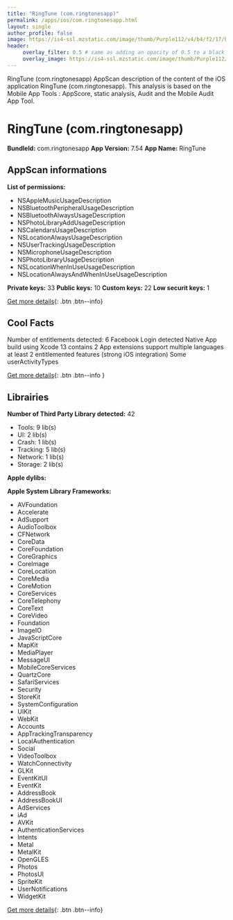 ```yaml
---
title: "RingTune (com.ringtonesapp)"
permalink: /apps/ios/com.ringtonesapp.html
layout: single
author_profile: false
image: https://is4-ssl.mzstatic.com/image/thumb/Purple112/v4/b4/f2/17/b4f2175b-e227-d254-fa05-340313a49ab2/AppIcon_Default-1x_U007emarketing-0-7-0-85-220.png/512x512bb.jpg
header: 
     overlay_filter: 0.5 # same as adding an opacity of 0.5 to a black background
     overlay_image: https://is4-ssl.mzstatic.com/image/thumb/Purple112/v4/b4/f2/17/b4f2175b-e227-d254-fa05-340313a49ab2/AppIcon_Default-1x_U007emarketing-0-7-0-85-220.png/512x512bb.jpg
---
```

RingTune (com.ringtonesapp) AppScan description of the content of the iOS application RingTune (com.ringtonesapp). This analysis is based on the Mobile App Tools : AppScore, static analysis, Audit and the Mobile Audit App Tool.

# RingTune (com.ringtonesapp)

**BundleId:** com.ringtonesapp
**App Version:** 7.54
**App Name:** RingTune


## AppScan informations 

**List of permissions:** 
- NSAppleMusicUsageDescription
- NSBluetoothPeripheralUsageDescription
- NSBluetoothAlwaysUsageDescription
- NSPhotoLibraryAddUsageDescription
- NSCalendarsUsageDescription
- NSLocationAlwaysUsageDescription
- NSUserTrackingUsageDescription
- NSMicrophoneUsageDescription
- NSPhotoLibraryUsageDescription
- NSLocationWhenInUseUsageDescription
- NSLocationAlwaysAndWhenInUseUsageDescription
  
  
**Private keys:** 33
**Public keys:** 10
**Custom keys:** 22
**Low securit keys:** 1
  
[Get more details](/pricing.html){: .btn .btn--info}

## Cool Facts

Number of entitlements detected: 6
Facebook Login detected
Native App
build using Xcode 13
contains 2 App extensions
support multiple languages
at least 2 entitlemented features (strong iOS integration)
Some userActivityTypes
  
[Get more details](/pricing.html){: .btn .btn--info }

## Librairies 
**Number of Third Party Library detected:** 42
- Tools: 9 lib(s)
- UI: 2 lib(s)
- Crash: 1 lib(s)
- Tracking: 5 lib(s)
- Network: 1 lib(s)
- Storage: 2 lib(s)


**Apple dylibs:**


**Apple System Library Frameworks:**
- AVFoundation
- Accelerate
- AdSupport
- AudioToolbox
- CFNetwork
- CoreData
- CoreFoundation
- CoreGraphics
- CoreImage
- CoreLocation
- CoreMedia
- CoreMotion
- CoreServices
- CoreTelephony
- CoreText
- CoreVideo
- Foundation
- ImageIO
- JavaScriptCore
- MapKit
- MediaPlayer
- MessageUI
- MobileCoreServices
- QuartzCore
- SafariServices
- Security
- StoreKit
- SystemConfiguration
- UIKit
- WebKit
- Accounts
- AppTrackingTransparency
- LocalAuthentication
- Social
- VideoToolbox
- WatchConnectivity
- GLKit
- EventKitUI
- EventKit
- AddressBook
- AddressBookUI
- AdServices
- iAd
- AVKit
- AuthenticationServices
- Intents
- Metal
- MetalKit
- OpenGLES
- Photos
- PhotosUI
- SpriteKit
- UserNotifications
- WidgetKit


  
[Get more details](/pricing.html){: .btn .btn--info}

